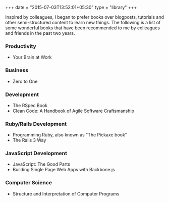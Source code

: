 +++
date = "2015-07-03T13:52:01+05:30"
type = "library"
+++

Inspired by colleagues, I began to prefer books over blogposts, tutorials and other semi-structured content to learn new things. The following is a list of some wonderful books that have been recommended to me by colleagues and friends in the past two years.

### Productivity

- Your Brain at Work

### Business

- Zero to One

### Development

- The RSpec Book
- Clean Code: A Handbook of Agile Software Craftsmanship

### Ruby/Rails Development

- Programming Ruby, also known as "The Pickaxe book"
- The Rails 3 Way

### JavaScript Development

- JavaScript: The Good Parts
- Building Single Page Web Apps with Backbone.js

### Computer Science

- Structure and Interpretation of Computer Programs
